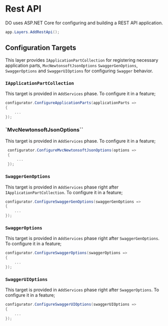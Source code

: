 # Rest API

DO uses ASP.NET Core for configuring and building a REST API application.

```csharp
app.Layers.AddRestApi();
```

## Configuration Targets

This layer provides `IApplicationPartCollection` for registering necessary
application parts, `MvcNewtonsoftJsonOptions` `SwaggerGenOptions`, 
`SwaggerOptions` and `SwaggerUIOptions` for configuring `Swagger` behavior.

### `IApplicationPartCollection`

This target is provided in `AddServices` phase. To configure it in a feature;

```csharp
configurator.ConfigureApplicationParts(applicationParts =>
{
    ...
});
```

### `MvcNewtonsoftJsonOptions``

This target is provided in `AddServices` phase. To configure it in a feature;

```csharp
 configurator.ConfigureMvcNewtonsoftJsonOptions(options =>
 {
     ...
 });
```

### `SwaggerGenOptions`

This target is provided in `AddServices` phase right after
`IApplicationPartCollection`. To configure it in a feature;

```csharp
configurator.ConfigureSwaggerGenOptions(swaggerGenOptions =>
{
    ...
});
```

### `SwaggerOptions`

This target is provided in `AddServices` phase right after
`SwaggerGenOptions`. To configure it in a feature;

```csharp
configurator.ConfigureSwaggerOptions(swaggerOptions =>
{
    ...
});
```

### `SwaggerUIOptions`

This target is provided in `AddServices` phase right after
`SwaggerOptions`. To configure it in a feature;

```csharp
configurator.ConfigureSwaggerUIOptions(swaggerUIOptions =>
{
    ...
});
```
